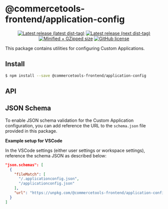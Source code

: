 # @commercetools-frontend/application-config

<p align="center">
  <a href="https://www.npmjs.com/package/@commercetools-frontend/application-config"><img src="https://badgen.net/npm/v/@commercetools-frontend/application-config" alt="Latest release (latest dist-tag)" /></a> <a href="https://www.npmjs.com/package/@commercetools-frontend/application-config"><img src="https://badgen.net/npm/v/@commercetools-frontend/application-config/next" alt="Latest release (next dist-tag)" /></a> <a href="https://bundlephobia.com/result?p=@commercetools-frontend/application-config"><img src="https://badgen.net/bundlephobia/minzip/@commercetools-frontend/application-config" alt="Minified + GZipped size" /></a> <a href="https://github.com/commercetools/merchant-center-application-kit/blob/master/LICENSE"><img src="https://badgen.net/github/license/commercetools/merchant-center-application-kit" alt="GitHub license" /></a>
</p>

This package contains utilities for configuring Custom Applications.

## Install

```bash
$ npm install --save @commercetools-frontend/application-config
```

## API

## JSON Schema

To enable JSON schema validation for the Custom Application configuration, you can add reference the URL to the `schema.json` file provided in this package.

**Example setup for VSCode**

In the VSCode settings (either user settings or workspace settings), reference the schema JSON as described below:

```json
"json.schemas": [
  {
    "fileMatch": [
      "/.applicationconfig.json",
      "/applicationconfig.json"
    ],
    "url": "https://unpkg.com/@commercetools-frontend/application-config/schema.json"
  }
]
```
